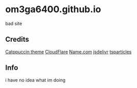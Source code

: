 # om3ga6400.github.io
bad site

## Credits

<a href="https://catppuccin.com/palette/">Catppuccin theme</a>
<a href="https://www.cloudflare.com/">CloudFlare</a>
<a href="https://www.name.com/">Name.com</a>
<a href="https://www.jsdelivr.com/package/npm/tsparticles">jsdelivr</a>
<a href="https://github.com/tsparticles/tsparticles/">tsparticles</a>


## Info

i have no idea what im doing
